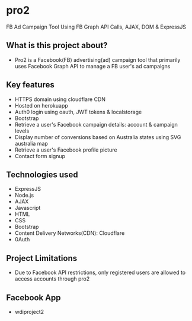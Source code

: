 # pro2
FB Ad Campaign Tool Using FB Graph API Calls, AJAX, DOM &amp; ExpressJS

## What is this project about?
- Pro2 is a Facebook(FB) advertising(ad) campaign tool that primarily uses Facebook Graph API to manage a FB user's ad campaigns

## Key features
- HTTPS domain using cloudflare CDN 
- Hosted on herokuapp
- Auth0 login using oauth, JWT tokens & localstorage
- Bootstrap
- Retrieve a user's Facebook campaign details: account & campaign levels
- Display number of conversions based on Australia states using SVG australia map
- Retrieve a user's Facebook profile picture
- Contact form signup

## Technologies used
- ExpressJS
- Node.js
- AJAX
- Javascript
- HTML
- CSS
- Bootstrap
- Content Delivery Networks(CDN): Cloudflare
- 0Auth

## Project Limitations
- Due to Facebook API restrictions, only registered users are allowed to access accounts through pro2

## Facebook App 
- wdiproject2
